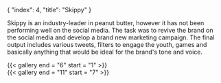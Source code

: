 {
  "index": 4,
  "title": "Skippy"
}

Skippy is an industry-leader in peanut butter, however it has not been performing well on the social media. The task was to revive the brand on the social media and develop a brand new marketing campaign. The final output includes various tweets, filters to engage the youth, games and basically anything that would be ideal for the brand's tone and voice.

<div
  w-flex = "~ wrap"
  w-gap = "5"
  w-m = "t-5"
  w-w = "full">
  <div
    w-w = "full md:gap2">
    {{< gallery end = "6" start = "1" >}}
  </div>
  <div
    w-position = "relative"
    w-w = "full md:gap2">
    {{< gallery end = "11" start = "7" >}}
    <div
      w-position = "absolute left-1/2 top-0"
      w-transform = "~ -translate-x-1/2"
      w-w = "3/4"
      w-z = "1">
      <img
        alt = ""
        src = "/projects/skippy/assets/img12-low.png"
        data-lazy = "/projects/skippy/assets/img12.png"
        w-object = "cover"
        w-transition = "duration-250 ease-in-out filter"
        w-w = "full"/>
    </div>
  </div>
</div>